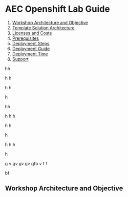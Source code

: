 # AEC Openshift Lab Guide

<!-- TOC -->

1. [Workshop Architecture and Objective](#Workshop-Architecture-and-Objective)
2. [Template Solution Architecture ](#template-solution-architecture)
3. [Licenses and Costs ](#licenses-and-costs)
4. [Prerequisites](#prerequisites)
5. [Deployment Steps](#deployment-steps)
6. [Deployment Guide](#deployment-guide)
7. [Deployment Time](#deployment-time)
8. [Support](#support)


<!-- /TOC -->


hh


h
h

h
h

h

hh

h
h
h

h
h

h

h
h
h

h

g
v
gv
gv
gv
gfb
v
f
f

bf



## Workshop Architecture and Objective





